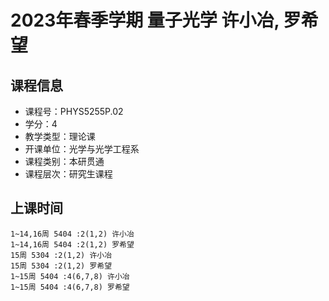 # 2023年春季学期 量子光学 许小冶, 罗希望






## 课程信息

- 课程号：PHYS5255P.02
- 学分：4
- 教学类型：理论课
- 开课单位：光学与光学工程系
- 课程类别：本研贯通
- 课程层次：研究生课程

## 上课时间

```
1~14,16周 5404 :2(1,2) 许小冶
1~14,16周 5404 :2(1,2) 罗希望
15周 5304 :2(1,2) 许小冶
15周 5304 :2(1,2) 罗希望
1~15周 5404 :4(6,7,8) 许小冶
1~15周 5404 :4(6,7,8) 罗希望
```

